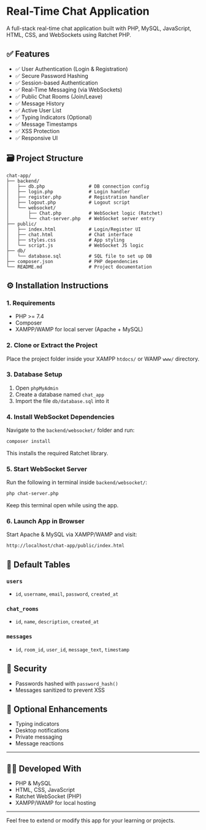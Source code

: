 # Real-Time Chat Application

A full-stack real-time chat application built with PHP, MySQL, JavaScript, HTML, CSS, and WebSockets using Ratchet PHP.

## ✅ Features

- ✅ User Authentication (Login & Registration)
- ✅ Secure Password Hashing
- ✅ Session-based Authentication
- ✅ Real-Time Messaging (via WebSockets)
- ✅ Public Chat Rooms (Join/Leave)
- ✅ Message History
- ✅ Active User List
- ✅ Typing Indicators (Optional)
- ✅ Message Timestamps
- ✅ XSS Protection
- ✅ Responsive UI

## 🗃️ Project Structure

```
chat-app/
├── backend/
│   ├── db.php                # DB connection config
│   ├── login.php             # Login handler
│   ├── register.php          # Registration handler
│   ├── logout.php            # Logout script
│   └── websocket/
│       ├── Chat.php          # WebSocket logic (Ratchet)
│       └── chat-server.php   # WebSocket server entry
├── public/
│   ├── index.html            # Login/Register UI
│   ├── chat.html             # Chat interface
│   ├── styles.css            # App styling
│   └── script.js             # WebSocket JS logic
├── db/
│   └── database.sql          # SQL file to set up DB
├── composer.json             # PHP dependencies
└── README.md                 # Project documentation
```

## ⚙️ Installation Instructions

### 1. Requirements
- PHP >= 7.4
- Composer
- XAMPP/WAMP for local server (Apache + MySQL)

### 2. Clone or Extract the Project

Place the project folder inside your XAMPP `htdocs/` or WAMP `www/` directory.

### 3. Database Setup

1. Open `phpMyAdmin`
2. Create a database named `chat_app`
3. Import the file `db/database.sql` into it

### 4. Install WebSocket Dependencies

Navigate to the `backend/websocket/` folder and run:

```bash
composer install
```

This installs the required Ratchet library.

### 5. Start WebSocket Server

Run the following in terminal inside `backend/websocket/`:

```bash
php chat-server.php
```

Keep this terminal open while using the app.

### 6. Launch App in Browser

Start Apache & MySQL via XAMPP/WAMP and visit:

```
http://localhost/chat-app/public/index.html
```

## 🧾 Default Tables

### `users`
- `id`, `username`, `email`, `password`, `created_at`

### `chat_rooms`
- `id`, `name`, `description`, `created_at`

### `messages`
- `id`, `room_id`, `user_id`, `message_text`, `timestamp`

## 🔐 Security
- Passwords hashed with `password_hash()`
- Messages sanitized to prevent XSS

## 🚀 Optional Enhancements
- Typing indicators
- Desktop notifications
- Private messaging
- Message reactions

---

## 👨‍💻 Developed With
- PHP & MySQL
- HTML, CSS, JavaScript
- Ratchet WebSocket (PHP)
- XAMPP/WAMP for local hosting

---

Feel free to extend or modify this app for your learning or projects.
